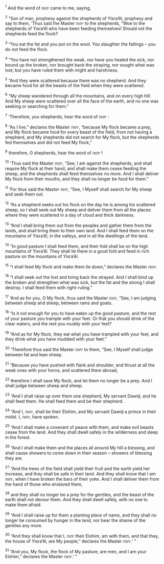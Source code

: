 <sup>1</sup> And the word of יהוה came to me, saying,

<sup>2</sup> “Son of man, prophesy against the shepherds of Yisra’ĕl, prophesy and say to them, ‘Thus said the Master יהוה to the shepherds, “Woe to the shepherds of Yisra’ĕl who have been feeding themselves! Should not the shepherds feed the flock?

<sup>3</sup> “You eat the fat and you put on the wool. You slaughter the fatlings – you do not feed the flock.

<sup>4</sup> “You have not strengthened the weak, nor have you healed the sick, nor bound up the broken, nor brought back the straying, nor sought what was lost; but you have ruled them with might and harshness.

<sup>5</sup> “And they were scattered because there was no shepherd. And they became food for all the beasts of the field when they were scattered.

<sup>6</sup> “My sheep wandered through all the mountains, and on every high hill. And My sheep were scattered over all the face of the earth, and no one was seeking or searching for them.”

<sup>7</sup> ‘Therefore, you shepherds, hear the word of יהוה :

<sup>8</sup> “As I live,” declares the Master יהוה, “because My flock became a prey, and My flock became food for every beast of the field, from not having a shepherd, and My shepherds did not search for My flock, but the shepherds fed themselves and did not feed My flock,”

<sup>9</sup> therefore, O shepherds, hear the word of יהוה !

<sup>10</sup> ‘Thus said the Master יהוה, “See, I am against the shepherds, and shall require My flock at their hand, and shall make them cease feeding the sheep, and the shepherds shall feed themselves no more. And I shall deliver My flock from their mouths, and they shall no longer be food for them.”

<sup>11</sup> ‘For thus said the Master יהוה, “See, I Myself shall search for My sheep and seek them out.

<sup>12</sup> “As a shepherd seeks out his flock on the day he is among his scattered sheep, so I shall seek out My sheep and deliver them from all the places where they were scattered in a day of cloud and thick darkness.

<sup>13</sup> “And I shall bring them out from the peoples and gather them from the lands, and shall bring them to their own land. And I shall feed them on the mountains of Yisra’ĕl, in the valleys, and in all the dwellings of the land.

<sup>14</sup> “In good pasture I shall feed them, and their fold shall be on the high mountains of Yisra’ĕl. They shall lie there in a good fold and feed in rich pasture on the mountains of Yisra’ĕl.

<sup>15</sup> “I shall feed My flock and make them lie down,” declares the Master יהוה.

<sup>16</sup> “I shall seek out the lost and bring back the strayed. And I shall bind up the broken and strengthen what was sick, but the fat and the strong I shall destroy. I shall feed them with right-ruling.”

<sup>17</sup> ‘And as for you, O My flock, thus said the Master יהוה, “See, I am judging between sheep and sheep, between rams and goats.

<sup>18</sup> “Is it not enough for you to have eaten up the good pasture, and the rest of your pasture you trample with your feet. Or that you should drink of the clear waters, and the rest you muddy with your feet?

<sup>19</sup> “And as for My flock, they eat what you have trampled with your feet, and they drink what you have muddied with your feet.”

<sup>20</sup> ‘Therefore thus said the Master יהוה to them, “See, I Myself shall judge between fat and lean sheep.

<sup>21</sup> “Because you have pushed with flank and shoulder, and thrust at all the weak ones with your horns, and scattered them abroad,

<sup>22</sup> therefore I shall save My flock, and let them no longer be a prey. And I shall judge between sheep and sheep.

<sup>23</sup> “And I shall raise up over them one shepherd, My servant Dawiḏ, and he shall feed them. He shall feed them and be their shepherd.

<sup>24</sup> “And I, יהוה, shall be their Elohim, and My servant Dawiḏ a prince in their midst. I, יהוה, have spoken.

<sup>25</sup> “And I shall make a covenant of peace with them, and make evil beasts cease from the land. And they shall dwell safely in the wilderness and sleep in the forest.

<sup>26</sup> “And I shall make them and the places all around My hill a blessing, and shall cause showers to come down in their season – showers of blessing they are.

<sup>27</sup> “And the trees of the field shall yield their fruit and the earth yield her increase, and they shall be safe in their land. And they shall know that I am יהוה, when I have broken the bars of their yoke. And I shall deliver them from the hand of those who enslaved them,

<sup>28</sup> and they shall no longer be a prey for the gentiles, and the beast of the earth shall not devour them. And they shall dwell safely, with no one to make them afraid.

<sup>29</sup> “And I shall raise up for them a planting place of name, and they shall no longer be consumed by hunger in the land, nor bear the shame of the gentiles any more.

<sup>30</sup> “And they shall know that I, יהוה their Elohim, am with them, and that they, the house of Yisra’ĕl, are My people,” declares the Master יהוה.’ ”

<sup>31</sup> “And you, My flock, the flock of My pasture, are men, and I am your Elohim,” declares the Master יהוה.’ ”

